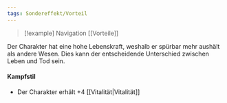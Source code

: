```yaml
---
tags: Sondereffekt/Vorteil
---
```

> [!example] Navigation 
>  [[Vorteile]]

Der Charakter hat eine hohe Lebenskraft, weshalb er spürbar mehr aushält als andere Wesen. Dies kann der entscheidende Unterschied zwischen Leben und Tod sein.

#### Kampfstil
- Der Charakter erhält +4 [[Vitalität|Vitalität]]